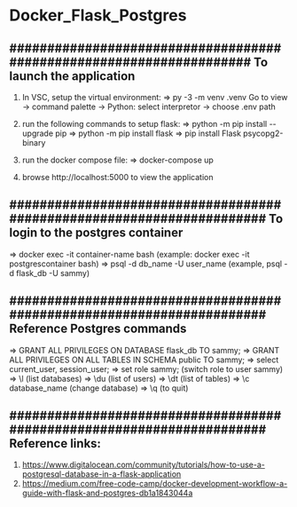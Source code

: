 # Docker_Flask_Postgres

####################################################################
To launch the application
-------------------------
1. In VSC, setup the virtual environment:
 => py -3 -m venv .venv
Go to view -> command palette -> Python: select interpretor -> choose .env path

2. run the following commands to setup flask:
 => python -m pip install --upgrade pip
 => python -m pip install flask
 => pip install Flask psycopg2-binary
 
3. run the docker compose file:
 => docker-compose up
 
4. browse http://localhost:5000 to view the application

######################################################################
To login to the postgres container
----------------------------------

=> docker exec -it container-name bash (example: docker exec -it postgrescontainer bash)
=> psql -d db_name -U user_name (example, psql -d flask_db -U sammy)

######################################################################
Reference Postgres commands
---------------------------
=> GRANT ALL PRIVILEGES ON DATABASE flask_db TO sammy;
=> GRANT ALL PRIVILEGES ON ALL TABLES IN SCHEMA public TO sammy;
=> select current_user, session_user;
=> set role sammy; (switch role to user sammy)
=> \l (list databases)
=> \du (list of users)
=> \dt (list of tables)
=> \c database_name (change database)
=> \q (to quit)


######################################################################
Reference links:
----------------
1. https://www.digitalocean.com/community/tutorials/how-to-use-a-postgresql-database-in-a-flask-application
2. https://medium.com/free-code-camp/docker-development-workflow-a-guide-with-flask-and-postgres-db1a1843044a
